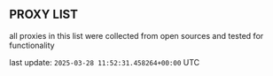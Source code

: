 ## PROXY LIST

all proxies in this list were collected from open sources and tested for functionality

last update: `2025-03-28 11:52:31.458264+00:00` UTC